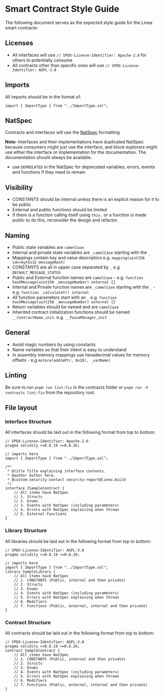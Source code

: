 # Smart Contract Style Guide

The following document serves as the expected style guide for the Linea smart contracts:

## Licenses
- All interfaces will use `// SPDX-License-Identifier: Apache-2.0` for others to potentially consume
- All contracts other than specific ones will use `// SPDX-License-Identifier: AGPL-3.0`

## Imports
All imports should be in the format of:
```
import { ImportType } from "../ImportType.sol";
```

## NatSpec
Contracts and interfaces will use the [NatSpec](https://docs.soliditylang.org/en/develop/natspec-format.html) formatting.

**Note:** Interfaces and their implementations have duplicated NatSpec because consumers might just use the interface, and block explorers might use either the interface or implementation for the documentation. The documentation should always be available.

- use `DEPRECATED` in the NatSpec for deprecated variables, errors, events and functions if they need to remain

## Visibility
- CONSTANTS should be internal unless there is an explicit reason for it to be public
- External and public functions should be limited
- If there is a function calling itself using `this.` or a function is made public to do this, reconsider the design and refactor.

## Naming
- Public state variables are `camelCase`
- Internal and private state variables are `_camelCase` starting with the `_`
- Mappings contain key and value descriptors e.g. `mapping(uint256 id=>bytes32 messageHash)`
- CONSTANTS are all in upper case separated by `_` e.g. `DEFAULT_MESSAGE_STATUS`
- Public and External function names are `camelCase` - e.g. `function hashMessage(uint256 _messageNumber) external {}`
- Internal and Private function names are `_camelCase` starting with the `_` - e.g. `function _calculateY() internal`
- All function parameters start with an `_` e.g. `function hashMessage(uint256 _messageNumber) external {}`
- Return variables should be named and are `camelCase`
- Inherited contract initialization functions should be named `__ContractName_init`. e.g. `__PauseManager_init`

## General
- Avoid magic numbers by using constants
- Name variables so that their intent is easy to understand
- In assembly memory mappings use hexadecimal values for memory offsets - e.g `mstore(add(mPtr, 0x20), _varName)`

## Linting
Be sure to run `pnpm run lint:fix` in the contracts folder or `pnpm run -F contracts lint:fix` from the repository root.

## File layout
### Interface Structure
All interfaces should be laid out in the following format from top to bottom:

```
// SPDX-License-Identifier: Apache-2.0
pragma solidity >=0.8.19 <=0.8.26; 

// imports here
import { ImportType } from "../ImportType.sol";

/**
 * @title Title explaining interface contents.
 * @author Author here.
 * @custom:security-contact security-report@linea.build
 */
interface ISampleContract {
	// All items have NatSpec
	// 1. Structs
	// 2. Enums
	// 3. Events with NatSpec (including parameters)
	// 4. Errors with NatSpec explaining when thrown
	// 5. External Functions
}
```

### Library Structure
All libraries should be laid out in the following format from top to bottom:

```
// SPDX-License-Identifier: AGPL-3.0
pragma solidity >=0.8.19 <=0.8.26; 

// imports here
import { ImportType } from "../ImportType.sol";
library SampleLibrary {
	// All items have NatSpec
	// 1. CONSTANTS (Public, internal and then private)
	// 2. Structs
	// 3. Enums
	// 4. Events with NatSpec (including parameters)
	// 5. Errors with NatSpec explaining when thrown
	// 6. Modifiers
	// 7. Functions (Public, external, internal and then private)
}
```

### Contract Structure

All contracts should be laid out in the following format from top to bottom:

```
// SPDX-License-Identifier: AGPL-3.0
pragma solidity >=0.8.19 <=0.8.26; 
contract SampleContract {
	// All items have NatSpec
	// 1. CONSTANTS (Public, internal and then private)
	// 2. Structs
	// 3. Enums
	// 4. Events with NatSpec (including parameters)
	// 5. Errors with NatSpec explaining when thrown
	// 6. Modifiers
	// 7. Functions (Public, external, internal and then private)
}
```
